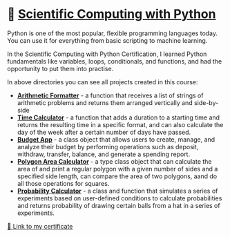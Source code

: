 # 🐍 [Scientific Computing with Python](https://www.freecodecamp.org/learn/scientific-computing-with-python/) 

Python is one of the most popular, flexible programming languages today. You can use it for everything from basic scripting to machine learning.

In the Scientific Computing with Python Certification, I learned Python fundamentals like variables, loops, conditionals, and functions, and had the opportunity to put them into practise.

In above directories you can see all projects created in this course:

* **[Arithmetic Formatter](https://github.com/m-ressel/Scientific-Computing-with-Python/tree/main/Arithmetic%20Formatter)** - a function that receives a list of strings of arithmetic problems and returns them arranged vertically and side-by-side
* **[Time Calculator](https://github.com/m-ressel/Scientific-Computing-with-Python/tree/main/Time%20Calculator)** - a function that adds a duration to a starting time and returns the resulting time in a specific format, and can also calculate the day of the week after a certain number of days have passed.
* **[Budget App](https://github.com/m-ressel/Scientific-Computing-with-Python/tree/main/Budget%20App)** - a class object that allows users to create, manage, and analyze their budget by performing operations such as deposit, withdraw, transfer, balance, and generate a spending report.
* **[Polygon Area Calculator](https://github.com/m-ressel/Scientific-Computing-with-Python/tree/main/Polygon%20Area%20Calculator)** - a type class object that can calculate the area of and print a regular polygon with a given number of sides and a specified side length, can compare the area of two polygons, aand do all those operations for squares.
* **[Probability Calculator](https://github.com/m-ressel/Scientific-Computing-with-Python/tree/main/Probability%20Calculator)** - a class and function  that simulates a series of experiments based on user-defined conditions to calculate probabilities and returns probability of drawing certain balls from a hat in a series of experiments.

[🔗 Link to my certificate](https://freecodecamp.org/certification/MariaR/scientific-computing-with-python-v7)
